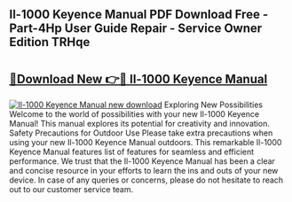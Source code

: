 ## Il-1000 Keyence Manual PDF Download Free - Part-4Hp User Guide Repair - Service Owner Edition TRHqe

# <h2><a href="http://bc3089.oget.top/?id=Il-1000+Keyence+Manual">🔗Download New 👉🔴 Il-1000 Keyence Manual</a></h2>

[![Il-1000 Keyence Manual new download](https://i.imgur.com/5g1atiW.png)](http://bc3089.oget.top/?id=Il-1000+Keyence+Manual)
Exploring New Possibilities Welcome to the world of possibilities with your new Il-1000 Keyence Manual! This manual explores its potential for creativity and innovation. Safety Precautions for Outdoor Use Please take extra precautions when using your new Il-1000 Keyence Manual outdoors. This remarkable Il-1000 Keyence Manual features list of features for seamless and efficient performance. We trust that the Il-1000 Keyence Manual has been a clear and concise resource in your efforts to learn the ins and outs of your new device. In case of any queries or concerns, please do not hesitate to reach out to our customer service team.
